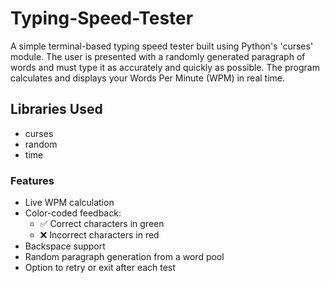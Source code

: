 # Typing-Speed-Tester
A simple terminal-based typing speed tester built using Python's 'curses' module. The user is presented with a randomly generated paragraph of words and must type it as accurately and quickly as possible. The program calculates and displays your Words Per Minute (WPM) in real time.

## Libraries Used 
- curses
- random
- time

### Features

- Live WPM calculation
- Color-coded feedback:
  - ✅ Correct characters in green
  - ❌ Incorrect characters in red
- Backspace support
- Random paragraph generation from a word pool
- Option to retry or exit after each test
